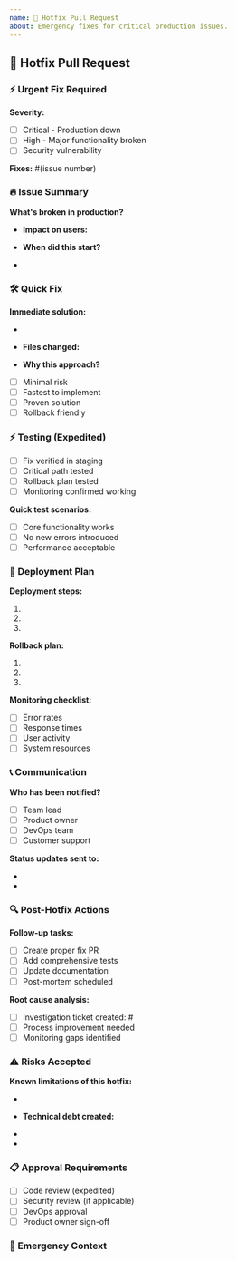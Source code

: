```yaml
---
name: 🚨 Hotfix Pull Request
about: Emergency fixes for critical production issues.
---
```


## 🚨 Hotfix Pull Request

### ⚡ Urgent Fix Required

**Severity:**

- [ ] Critical - Production down
- [ ] High - Major functionality broken
- [ ] Security vulnerability

**Fixes:** #(issue number)

### 🔥 Issue Summary

**What's broken in production?**

- **Impact on users:**

- **When did this start?**

-

### 🛠️ Quick Fix

**Immediate solution:**

-
- **Files changed:**

- **Why this approach?**

- [ ] Minimal risk
- [ ] Fastest to implement
- [ ] Proven solution
- [ ] Rollback friendly

### ⚡ Testing (Expedited)

- [ ] Fix verified in staging
- [ ] Critical path tested
- [ ] Rollback plan tested
- [ ] Monitoring confirmed working

**Quick test scenarios:**

- [ ] Core functionality works
- [ ] No new errors introduced
- [ ] Performance acceptable

### 🚀 Deployment Plan

**Deployment steps:**

1.
2.
3.

**Rollback plan:**

1.
2.
3.

**Monitoring checklist:**

- [ ] Error rates
- [ ] Response times
- [ ] User activity
- [ ] System resources

### 📞 Communication

**Who has been notified?**

- [ ] Team lead
- [ ] Product owner
- [ ] DevOps team
- [ ] Customer support

**Status updates sent to:**

-
-

### 🔍 Post-Hotfix Actions

**Follow-up tasks:**

- [ ] Create proper fix PR
- [ ] Add comprehensive tests
- [ ] Update documentation
- [ ] Post-mortem scheduled

**Root cause analysis:**

- [ ] Investigation ticket created: #
- [ ] Process improvement needed
- [ ] Monitoring gaps identified

### ⚠️ Risks Accepted

**Known limitations of this hotfix:**

-
- **Technical debt created:**

-
-

### 📋 Approval Requirements

- [ ] Code review (expedited)
- [ ] Security review (if applicable)
- [ ] DevOps approval
- [ ] Product owner sign-off

### 📝 Emergency Context

<!-- Additional context about the emergency situation -->
